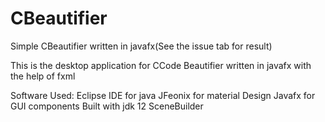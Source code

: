 # CBeautifier
Simple CBeautifier written in javafx(See the issue tab for result)

This is the desktop application for CCode Beautifier written in javafx with the help of fxml 

Software Used:
Eclipse IDE for java
JFeonix for material Design 
Javafx for GUI components
Built with jdk 12
SceneBuilder


